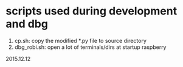# scripts used during development and dbg

1. cp.sh: copy the modified *.py file to source directory <br/>
2. dbg_robi.sh: open a lot of terminals/dirs at startup raspberry <br/>

2015.12.12 <br/>


